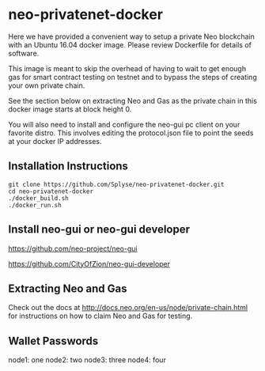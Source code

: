 # neo-privatenet-docker

Here we have provided a convenient way to setup a private Neo blockchain with an Ubuntu 16.04 docker image.
Please review Dockerfile for details of software. 

This image is meant to skip the overhead of having to wait to get enough gas for smart contract testing on testnet and to bypass the steps of creating your own private chain.

See the section below on extracting Neo and Gas as the private chain in this docker image starts at block height 0.

You will also need to install and configure the neo-gui pc client on your favorite distro. This involves editing the protocol.json file to point the seeds at your docker IP addresses.


## Installation Instructions
    git clone https://github.com/Splyse/neo-privatenet-docker.git
    cd neo-privatenet-docker
    ./docker_build.sh
    ./docker_run.sh
  
  
  ## Install neo-gui or neo-gui developer
  
  https://github.com/neo-project/neo-gui
  
  https://github.com/CityOfZion/neo-gui-developer
  
  
  ## Extracting Neo and Gas
  Check out the docs at http://docs.neo.org/en-us/node/private-chain.html for instructions on how to claim Neo and Gas
  for testing.
  
  ## Wallet Passwords
  node1: one
  node2: two
  node3: three
  node4: four
